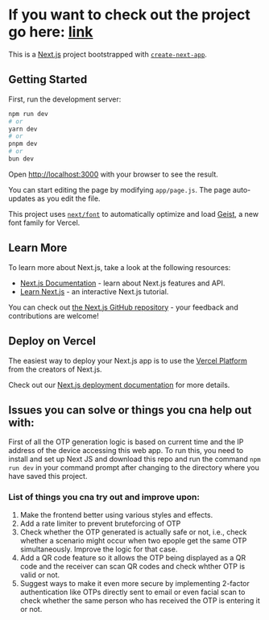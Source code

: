 # If you want to check out the project go here: [link](https://otp-generator-eta.vercel.app/)

This is a [Next.js](https://nextjs.org) project bootstrapped with [`create-next-app`](https://nextjs.org/docs/app/api-reference/cli/create-next-app).

## Getting Started

First, run the development server:

```bash
npm run dev
# or
yarn dev
# or
pnpm dev
# or
bun dev
```

Open [http://localhost:3000](http://localhost:3000) with your browser to see the result.

You can start editing the page by modifying `app/page.js`. The page auto-updates as you edit the file.

This project uses [`next/font`](https://nextjs.org/docs/app/building-your-application/optimizing/fonts) to automatically optimize and load [Geist](https://vercel.com/font), a new font family for Vercel.

## Learn More

To learn more about Next.js, take a look at the following resources:

- [Next.js Documentation](https://nextjs.org/docs) - learn about Next.js features and API.
- [Learn Next.js](https://nextjs.org/learn) - an interactive Next.js tutorial.

You can check out [the Next.js GitHub repository](https://github.com/vercel/next.js) - your feedback and contributions are welcome!

## Deploy on Vercel

The easiest way to deploy your Next.js app is to use the [Vercel Platform](https://vercel.com/new?utm_medium=default-template&filter=next.js&utm_source=create-next-app&utm_campaign=create-next-app-readme) from the creators of Next.js.

Check out our [Next.js deployment documentation](https://nextjs.org/docs/app/building-your-application/deploying) for more details.


## Issues you can solve or things you cna help out with:

First of all the OTP generation logic is based on current time and the IP address of the device accessing this web app. To run this, you need to install and set up Next JS
and download this repo and run the command ```npm run dev``` in your command prompt after changing to the directory where you have saved this project.

### List of things you cna try out and improve upon:
1. Make the frontend better using various styles and effects.
2. Add a rate limiter to prevent bruteforcing of OTP
3. Check whether the OTP generated is actually safe or not, i.e., check whether a scenario might occur when two epople get the same OTP simultaneously. Improve the logic for that case.
4. Add a QR code feature so it allows the OTP being displayed as a QR code and the receiver can scan QR codes and check whther OTP is valid or not.
5. Suggest ways to make it even more secure by implementing 2-factor authentication like OTPs directly sent to email or even facial scan to check whether the same person who has received the OTP is entering it or not.


